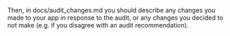 Then, in docs/audit_changes.md you should describe any changes you made to your app in response to the audit, or any changes you decided to not make (e.g. if you disagree with an audit recommendation).